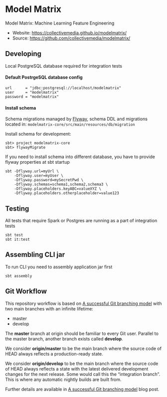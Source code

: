 # Model Matrix

Model Matrix: Machine Learning Feature Engineering

* Website: https://collectivemedia.github.io/modelmatrix/
* Source: https://github.com/collectivemedia/modelmatrix/


## Developing

Local PostgreSQL database required for integration tests

#### Default PostrgeSQL database config

    url      = "jdbc:postgresql://localhost/modelmatrix"  
    user     = "modelmatrix"  
    password = "modelmatrix"  

#### Install schema

Schema migrations managed by [Flyway](http://flywaydb.org), 
schema DDL and migrations located in: `modelmatrix-core/src/main/resources/db/migration`

Install schema for development:

    sbt> project modelmatrix-core  
    sbt> flywayMigrate 
    
If you need to install schema into different database, you have to provide flyway properties at sbt startup

    sbt -Dflyway.url=myUrl \
        -Dflyway.user=myUser \
        -Dflyway.password=mySecretPwd \
        -Dflyway.schemas=schema1,schema2,schema3 \
        -Dflyway.placeholders.keyABC=valueXYZ \
        -Dflyway.placeholders.otherplaceholder=value123

## Testing

All tests that require Spark or Postgres are running as a part of integration tests

    sbt test
    sbt it:test
    
## Assembling CLI jar

To run CLI you need to assembly application jar first

    sbt assembly        

## Git Workflow

This repository workflow is based on [A successful Git branching model](http://nvie.com/posts/a-successful-git-branching-model/) with two main branches with an infinite lifetime:

* master
* develop

The **master** branch at origin should be familiar to every Git user. Parallel to the master branch, another branch exists called **develop**.

We consider **origin/master** to be the main branch where the source code of HEAD always reflects a production-ready state.

We consider **origin/develop** to be the main branch where the source code of HEAD always reflects a state with the latest delivered development changes for the next release. Some would call this the “integration branch”. This is where any automatic nightly builds are built from.

Further details are available in [A successful Git branching model](http://nvie.com/posts/a-successful-git-branching-model/) blog post.

